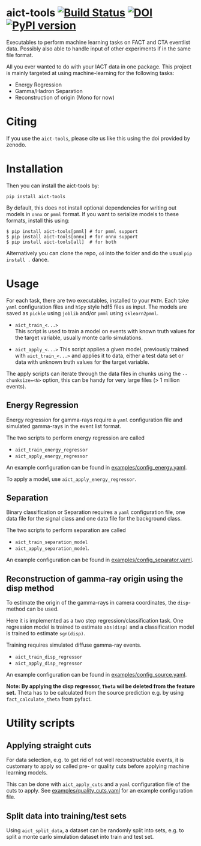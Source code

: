 # aict-tools [![Build Status](https://travis-ci.org/fact-project/aict-tools.svg?branch=master)](https://travis-ci.org/fact-project/aict-tools) [![DOI](https://zenodo.org/badge/DOI/10.5281/zenodo.3338081.svg)](https://doi.org/10.5281/zenodo.3338081) [![PyPI version](https://badge.fury.io/py/aict-tools.svg)](https://badge.fury.io/py/aict-tools)


Executables to perform machine learning tasks on FACT and CTA eventlist data.
Possibly also able to handle input of other experiments if in the same file format.

All you ever wanted to do  with your IACT data in one package. This project is mainly targeted at using machine-learning for the following tasks:

* Energy Regression
* Gamma/Hadron Separation
* Reconstruction of origin (Mono for now)

# Citing

If you use the `aict-tools`, please cite us like this using the doi provided by
zenodo.


# Installation

Then you can install the aict-tools by:
```
pip install aict-tools
```

By default, this does not install optional dependencies for writing out
models in `onnx` or `pmml` format.
If you want to serialize models to these formats, install this using:

```
$ pip install aict-tools[pmml] # for pmml support
$ pip install aict-tools[onnx] # for onnx support
$ pip install aict-tools[all]  # for both
```


Alternatively you can clone the repo, `cd` into the folder and do the usual `pip install .` dance.


# Usage 

For each task, there are two executables, installed to your `PATH`.
Each take `yaml` configuration files and `h5py` style hdf5 files as input.
The models are saved as `pickle` using `joblib` and/or `pmml` using `sklearn2pmml`.
 
* `aict_train_<...>`   
  This script is used to train a model on events with known truth
  values for the target variable, usually monte carlo simulations.

* `aict_apply_<...>` 
  This script applies a given model, previously trained with `aict_train_<...>` and applies it to data, either a test data set or data with unknown truth values for the target variable.

The apply scripts can iterate through the data files in chunks using
the `--chunksize=<N>` option, this can be handy for very large files (> 1 million events). 

## Energy Regression

Energy regression for gamma-rays require a `yaml` configuration file
and simulated gamma-rays in the event list format.

The two scripts to perform energy regression are called

* `aict_train_energy_regressor`
* `aict_apply_energy_regressor`

An example configuration can be found in [examples/config_energy.yaml](examples/config_energy.yaml).

To apply a model, use `aict_apply_energy_regressor`.

## Separation

Binary classification or Separation requires a `yaml` configuration file,
one data file for the signal class and one data file for the background class.

The two scripts to perform separation are called

* `aict_train_separation_model`
* `aict_apply_separation_model`.

An example configuration can be found in [examples/config_separator.yaml](examples/config_separator.yaml).


## Reconstruction of gamma-ray origin using the disp method

To estimate the origin of the gamma-rays in camera coordinates, the 
`disp`-method can be used.

Here it is implemented as a two step regression/classification task.
One regression model is trained to estimate `abs(disp)` and a
classification model is trained to estimate `sgn(disp)`.

Training requires simulated diffuse gamma-ray events.

* `aict_train_disp_regressor`
* `aict_apply_disp_regressor`

An example configuration can be found in [examples/config_source.yaml](examples/config_source.yaml).

**Note: By applying the disp regressor, `Theta` wil be deleted from the feature set.** 
Theta has to be calculated from the source prediction e.g. by using `fact_calculate_theta` from pyfact.


# Utility scripts

## Applying straight cuts

For data selection, e.g. to get rid of not well reconstructable events,
it is customary to apply so called pre- or quality cuts before applying machine learning models.

This can be done with `aict_apply_cuts` and a `yaml` configuration file of the cuts to apply. See [examples/quality_cuts.yaml](examples/quality_cuts.yaml) for an example configuration file.


## Split data into training/test sets

Using `aict_split_data`, a dataset can be randomly split into sets,
e.g. to split a monte carlo simulation dataset into train and test set.
